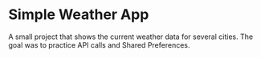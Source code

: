 # Simple Weather App

A small project that shows the current weather data for several cities. The goal was to practice API calls and Shared Preferences.
